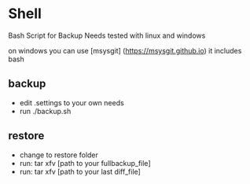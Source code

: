 # Shell
Bash Script for Backup Needs
tested with linux and windows 

on windows you can use 
[msysgit]
(https://msysgit.github.io)
it includes bash 

## backup
* edit .settings to your own needs
* run ./backup.sh

## restore
* change to restore folder
* run: tar xfv [path to your fullbackup_file]
* run: tar xfv [path to your last diff_file]

